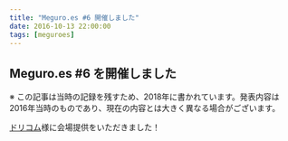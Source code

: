 ```yaml
---
title: "Meguro.es #6 開催しました"
date: 2016-10-13 22:00:00
tags: [meguroes]
---
```


## Meguro.es #6 を開催しました

※ この記事は当時の記録を残すため、2018年に書かれています。発表内容は2016年当時のものであり、現在の内容とは大きく異なる場合がございます。


[ドリコム](http://drecom.co.jp/)様に会場提供をいただきました！

